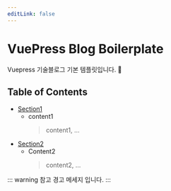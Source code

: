 ```yaml
---
editLink: false
---
```


# VuePress Blog Boilerplate

Vuepress 기술블로그 기본 템플릿입니다. 🙌 

## Table of Contents
- [Section1](/docs/Section1/)
  - content1
    > content1, ...
- [Section2](/docs/Section2/)
  - Content2
    > content2, ...

::: warning 참고
경고 메세지 입니다.
:::